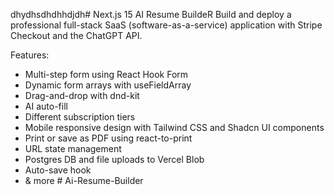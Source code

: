dhydhsdhdhhdjdh# Next.js 15 AI Resume BuildeR
Build and deploy a professional  full-stack SaaS (software-as-a-service) application with Stripe Checkout and the ChatGPT API.

Features:
- Multi-step form using React Hook Form
- Dynamic form arrays with useFieldArray
- Drag-and-drop with dnd-kit
- AI auto-fill
- Different subscription tiers
- Mobile responsive design with Tailwind CSS and Shadcn UI components
- Print or save as PDF using react-to-print
- URL state management
- Postgres DB and file uploads to Vercel Blob
- Auto-save hook
- & more
#   A i - R e s u m e - B u i l d e r 
 
 
